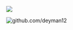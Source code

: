 ![](https://komarev.com/ghpvc/?username=deyman12&color=grey)


![github.com/deyman12](https://img.shields.io/badge/GitHub-100000?style=for-the-badge&logo=github&logoColor=white)
